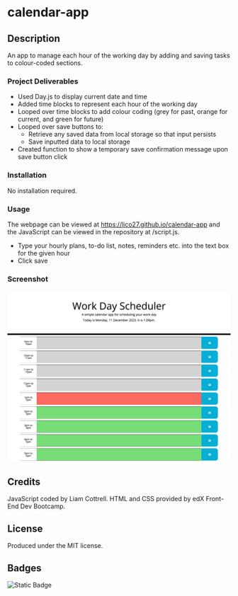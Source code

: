 # calendar-app

## Description
An app to manage each hour of the working day by adding and saving tasks to colour-coded sections.

### Project Deliverables
- Used Day.js to display current date and time
- Added time blocks to represent each hour of the working day
- Looped over time blocks to add colour coding (grey for past, orange for current, and green for future)
- Looped over save buttons to:
  - Retrieve any saved data from local storage so that input persists
  - Save inputted data to local storage
- Created function to show a temporary save confirmation message upon save button click

### Installation
No installation required.

### Usage
The webpage can be viewed at https://lico27.github.io/calendar-app and the JavaScript can be viewed in the repository at /script.js.

- Type your hourly plans, to-do list, notes, reminders etc. into the text box for the given hour
- Click save

### Screenshot
![Screenshot of completed project](/screenshot.png)

## Credits
JavaScript coded by Liam Cottrell. HTML and CSS provided by edX Front-End Dev Bootcamp. 

## License
Produced under the MIT license.

## Badges
![Static Badge](https://img.shields.io/badge/project-complete-brightgreen)
